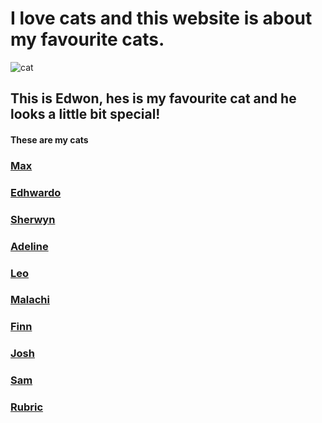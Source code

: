 #  I love cats and this website is about my favourite cats. 

![cat](https://i.pinimg.com/474x/65/11/b7/6511b73fd51f054d5daa2720dbaf38a8--ugly-dogs-pet-pictures.jpg)

## This is Edwon, hes is my favourite cat and he looks a little bit special!
  
#### These are my cats

### [Max](https://edwinnwong.github.io/Max/)

### [Edhwardo]( https://edwinnwong.github.io/Edhwardo/)

### [Sherwyn](https://edwinnwong.github.io/Sherwyn/)

### [Adeline]( https://edwinnwong.github.io/Adeline/)

### [Leo](https://edwinnwong.github.io/Leo/)

### [Malachi](https://edwinnwong.github.io/Malachi/)

### [Finn](https://edwinnwong.github.io/Finn/)

### [Josh](https://edwinnwong.github.io/Josh/)

### [Sam](https://edwinnwong.github.io/Sam/)

### [Rubric](https://edwinnwong.github.io/Rubric/)
